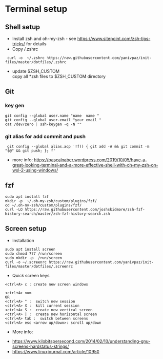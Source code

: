 # Terminal setup

## Shell setup

* Install zsh and oh-my-zsh - see https://www.sitepoint.com/zsh-tips-tricks/ for details
* Copy /.zshrc 
```
 curl -o  ~/.zshrc https://raw.githubusercontent.com/yanivpaz/init-files/master/dotfiles/.zshrc
```


* update $ZSH_CUSTOM  
copy all *zsh files to $ZSH_CUSTOM directory

## Git 
### key gen 
```
git config --global user.name "name  name "
git config --global user.email "your email "
cat /dev/zero | ssh-keygen -q -N ""
```

### git alias for add commit and push
```
 git config --global alias.acp '!f() { git add -A && git commit -m "$@" && git push; }; f'
```
* more info:
https://pascalnaber.wordpress.com/2019/10/05/have-a-great-looking-terminal-and-a-more-effective-shell-with-oh-my-zsh-on-wsl-2-using-windows/
## fzf
```
sudo apt install fzf 
mkdir -p  ~/.oh-my-zsh/custom/plugins/fzf/
cd ~/.oh-my-zsh/custom/plugins/fzf/
curl -LO https://raw.githubusercontent.com/joshskidmore/zsh-fzf-history-search/master/zsh-fzf-history-search.zsh
```



## Screen setup

* Installation
```
sudo apt install screen
sudo chmod 777 /run/screen
sudo mkdir -p  /run/screen
curl -o ~/.screenrc https://raw.githubusercontent.com/yanivpaz/init-files/master/dotfiles/.screenrc
```

* Quick screen keys 
```
<ctrl+A> c : create new screen windows

<ctrl+A> num
OR
<ctrl+A> " :  switch new session
<ctrl+A> X :  kill current session
<ctrl+A> S :  create new vertical screen
<ctrl+A> | :  create new horizontal screen
<ctrl+A> tab :  switch between screens
<ctrl+A> esc <arrow up/down>: scroll up/down
```

* More info:
 - https://www.kilobitspersecond.com/2014/02/10/understanding-gnu-screens-hardstatus-strings/
 - https://www.linuxjournal.com/article/10950 




